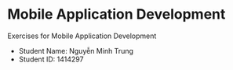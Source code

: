 # Mobile Application Development
Exercises for Mobile Application Development
  * Student Name: Nguyễn Minh Trung
  * Student ID: 1414297
